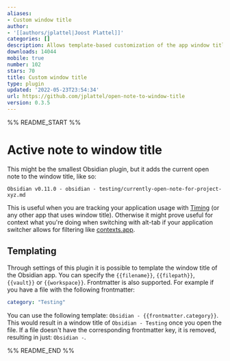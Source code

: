 ```yaml
---
aliases:
- Custom window title
author:
- '[[authors/jplattel|Joost Plattel]]'
categories: []
description: Allows template-based customization of the app window title
downloads: 14044
mobile: true
number: 102
stars: 70
title: Custom window title
type: plugin
updated: '2022-05-23T23:54:34'
url: https://github.com/jplattel/open-note-to-window-title
version: 0.3.5
---
```


%% README_START %%

# Active note to window title

This might be the smallest Obsidian plugin, but it adds the current open note to the window title, like so:

`Obsidian v0.11.0 - obsidian - testing/currently-open-note-for-project-xyz.md`

This is useful when you are tracking your application usage with [Timing](https://timingapp.com/?lang=en) (or any other app that uses window title). Otherwise it might prove useful for context what you're doing when switching with alt-tab if your application switcher allows for filtering like [contexts.app](https://contexts.co/).

## Templating

Through settings of this plugin it is possible to template the window title of the Obsidian app. You can specify the `{{filename}}`, `{{filepath}}`, `{{vault}}` or `{{workspace}}`. Frontmatter is also supported. For example if you have a file with the following frontmatter:

```yaml
category: "Testing"
```

You can use the following template: `Obsidian - {{frontmatter.category}}`. This would result in a window title of `Obsidian - Testing` once you open the file. If a file doesn't have the corresponding frontmatter key, it is removed, resulting in just: `Obsidian -`. 

%% README_END %%